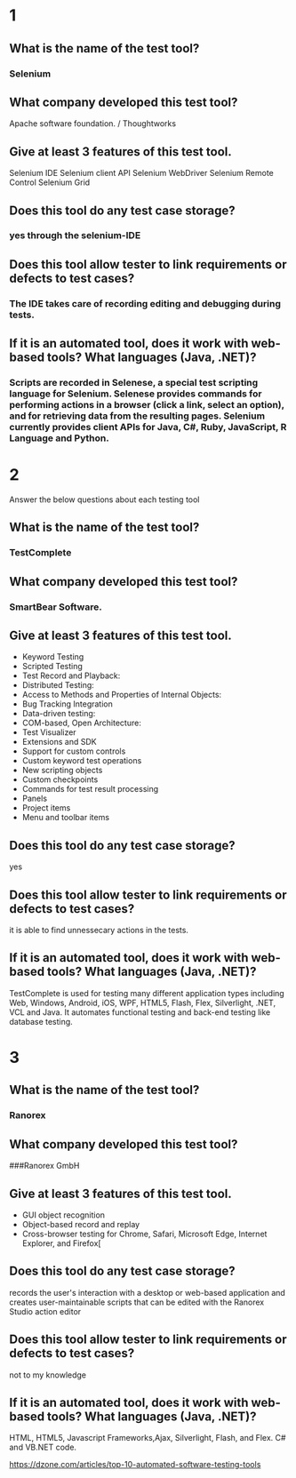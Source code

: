 # 1

## What is the name of the test tool?
### Selenium

## What company developed this test tool?
Apache software foundation. / Thoughtworks
## Give at least 3 features of this test tool.
Selenium IDE
Selenium client API
Selenium WebDriver
Selenium Remote Control
Selenium Grid

## Does this tool do any test case storage?
### yes through the selenium-IDE
## Does this tool allow tester to link requirements or defects to test cases?
### The IDE takes care of recording editing and debugging during tests.
## If it is an automated tool, does it work with web-based tools? What languages (Java, .NET)?
### Scripts are recorded in Selenese, a special test scripting language for Selenium. Selenese provides commands for performing actions in a browser (click a link, select an option), and for retrieving data from the resulting pages. Selenium currently provides client APIs for Java, C#, Ruby, JavaScript, R Language and Python. 

# 2

Answer the below questions about each testing tool

## What is the name of the test tool?
### TestComplete
## What company developed this test tool?
### SmartBear Software.
## Give at least 3 features of this test tool.
* Keyword Testing
* Scripted Testing
* Test Record and Playback:
* Distributed Testing: 
* Access to Methods and Properties of Internal Objects: 
* Bug Tracking Integration
* Data-driven testing:
* COM-based, Open Architecture:
* Test Visualizer
* Extensions and SDK
* Support for custom controls
* Custom keyword test operations
* New scripting objects
* Custom checkpoints
* Commands for test result processing
* Panels
* Project items
* Menu and toolbar items
## Does this tool do any test case storage?
yes
## Does this tool allow tester to link requirements or defects to test cases?
it is able to find unnessecary actions in the tests.
## If it is an automated tool, does it work with web-based tools? What languages (Java, .NET)?
TestComplete is used for testing many different application types including Web, Windows, Android, iOS, WPF, HTML5, Flash, Flex, Silverlight, .NET, VCL and Java. It automates functional testing and back-end testing like database testing. 

# 3

## What is the name of the test tool?
### Ranorex
## What company developed this test tool?
###Ranorex GmbH
## Give at least 3 features of this test tool.
* GUI object recognition
* Object-based record and replay
* Cross-browser testing for Chrome, Safari, Microsoft Edge, Internet Explorer, and Firefox[
## Does this tool do any test case storage?
records the user's interaction with a desktop or web-based application and creates user-maintainable scripts that can be edited with the Ranorex Studio action editor
## Does this tool allow tester to link requirements or defects to test cases?
not to my knowledge
## If it is an automated tool, does it work with web-based tools? What languages (Java, .NET)?
HTML, HTML5, Javascript Frameworks,Ajax, Silverlight, Flash, and Flex. C# and VB.NET code.

https://dzone.com/articles/top-10-automated-software-testing-tools

